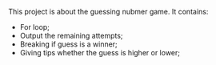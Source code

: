 This project is about the guessing nubmer game. It contains:
- For loop;
- Output the remaining attempts;
- Breaking if guess is a winner;
- Giving tips whether the guess is higher or lower;
